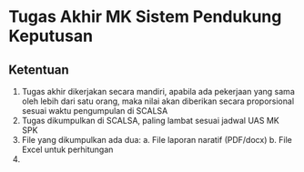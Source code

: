 # Tugas Akhir MK Sistem Pendukung Keputusan

## Ketentuan
1. Tugas akhir dikerjakan secara mandiri, apabila ada pekerjaan yang sama oleh lebih dari satu orang, maka nilai akan diberikan secara proporsional sesuai waktu pengumpulan di SCALSA
2. Tugas dikumpulkan di SCALSA, paling lambat sesuai jadwal UAS MK SPK
3. File yang dikumpulkan ada dua:
  a. File laporan naratif (PDF/docx)
  b. File Excel untuk perhitungan
4. 

